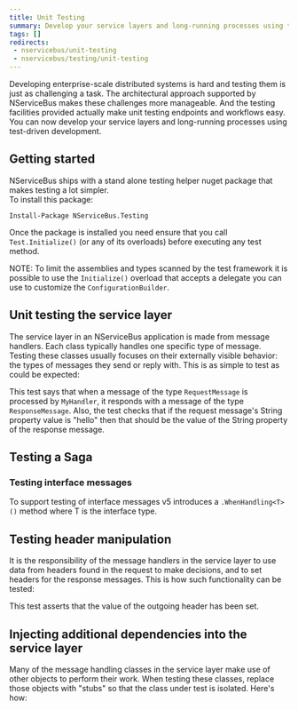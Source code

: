 ```yaml
---
title: Unit Testing
summary: Develop your service layers and long-running processes using test-driven development.
tags: []
redirects:
 - nservicebus/unit-testing
 - nservicebus/testing/unit-testing
---
```


Developing enterprise-scale distributed systems is hard and testing them is just as challenging a task. The architectural approach supported by NServiceBus makes these challenges more manageable. And the testing facilities provided actually make unit testing endpoints and workflows easy. You can now develop your service layers and long-running processes using test-driven development.

## Getting started

NServiceBus ships with a stand alone testing helper nuget package that makes testing a lot simpler.  
To install this package:
```
Install-Package NServiceBus.Testing
```
Once the package is installed you need ensure that you call `Test.Initialize()` (or any of its overloads) before executing any test method.

NOTE: To limit the assemblies and types scanned by the test framework it is possible to use the `Initialize()` overload that accepts a delegate you can use to customize the `ConfigurationBuilder`.

## Unit testing the service layer

The service layer in an NServiceBus application is made from message handlers. Each class typically handles one specific type of message. Testing these classes usually focuses on their externally visible behavior: the types of messages they send or reply with. This is as simple to test as could be expected:

<!-- import TestingServiceLayer --> 

This test says that when a message of the type `RequestMessage` is processed by `MyHandler`, it responds with a message of the type `ResponseMessage`. Also, the test checks that if the request message's String property value is "hello" then that should be the value of the String property of the response message.

## Testing a Saga

<!-- import TestingSaga -->

### Testing interface messages
To support testing of interface messages v5 introduces a `.WhenHandling<T>()` method where T is the interface type.

## Testing header manipulation

It is the responsibility of the message handlers in the service layer to use data from headers found in the request to make decisions, and to set headers for the response messages. This is how such functionality can be tested:


<!-- import TestingHeaderManipulation -->

This test asserts that the value of the outgoing header has been set.

## Injecting additional dependencies into the service layer

Many of the message handling classes in the service layer make use of other objects to perform their work. When testing these classes, replace those objects with "stubs" so that the class under test is isolated. Here's how:

<!-- import TestingAdditionalDependencies -->
